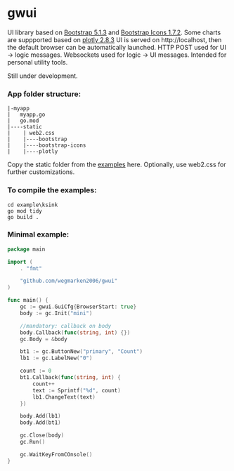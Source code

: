 # gwui
UI library based on [Bootstrap 5.1.3](https://getbootstrap.com/) and [Bootstrap Icons 1.7.2](https://icons.getbootstrap.com/).
Some charts are suppported based on [plotly 2.8.3](https://plotly.com/javascript/getting-started/)
UI is served on http://localhost, then the default browser can be automatically launched.
HTTP POST used for UI -> logic messages.
Websockets used for logic -> UI messages. 
Intended for personal utility tools.

Still  under development.
###
### App folder structure:
```
|-myapp
|   myapp.go
|   go.mod
|----static
|    | web2.css
|    |----bootstrap
|    |----bootstrap-icons
|    |----plotly
```
Copy the static folder from the [examples](./examples) here.
Optionally, use web2.css for further customizations.

### To compile the examples:
```
cd example\ksink
go mod tidy
go build .
```

### Minimal example:
```go
package main

import (
	. "fmt"

	"github.com/wegmarken2006/gwui"
)

func main() {
	gc := gwui.GuiCfg{BrowserStart: true}
	body := gc.Init("mini")

	//mandatory: callback on body
	body.Callback(func(string, int) {})
	gc.Body = &body

	bt1 := gc.ButtonNew("primary", "Count")
	lb1 := gc.LabelNew("0")

	count := 0
	bt1.Callback(func(string, int) {
		count++
		text := Sprintf("%d", count)
		lb1.ChangeText(text)
	})

	body.Add(lb1)
	body.Add(bt1)

	gc.Close(body)
	gc.Run()

	gc.WaitKeyFromCOnsole()
}
```
